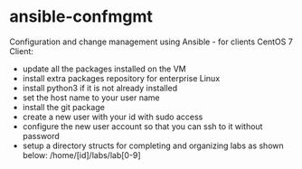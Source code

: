 # ansible-confmgmt
Configuration and change management using Ansible - for clients
CentOS 7 Client:
- update all the packages installed on the VM
- install extra packages repository for enterprise Linux
- install python3 if it is not already installed
- set the host name to your user name
- install the git package
- create a new user with your id with sudo access
- configure the new user account so that you can ssh to it without password
- setup a directory structs for completing and organizing labs as shown below: /home/[id]/labs/lab[0-9]

